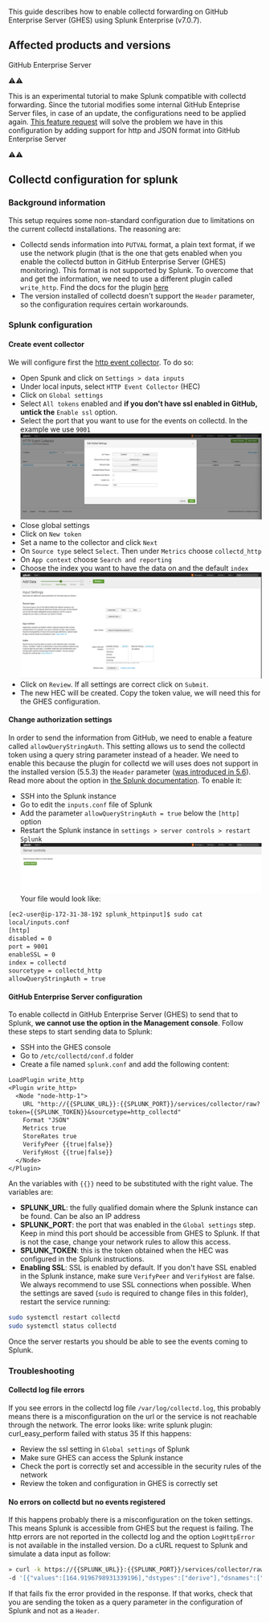 This guide describes how to enable collectd forwarding on GitHub Enterprise Server (GHES) using Splunk Enterprise (v7.0.7).
## Affected products and versions
GitHub Enterprise Server

⚠️⚠️

This is an experimental tutorial to make Splunk compatible with collectd forwarding. Since the tutorial modifies some internal GitHub Enteprise Server files, in case of an update, the configurations need to be applied again. [This feature request](https://github.com/github/customer-feedback/issues/4070) will solve the problem we have in this configuration by adding support for http and JSON format into GitHub Enterprise Server

⚠️⚠️

## Collectd configuration for splunk
### Background information
This setup requires some non-standard configuration due to limitations on the current collectd installations. The reasoning are:
- Collectd sends information into `PUTVAL` format, a plain text format, if we use the network plugin (that is the one that gets enabled when you enable the collectd button in GitHub Enterprise Server (GHES) monitoring). This format is not supported by Splunk. To overcome that and get the information, we need to use a different plugin called `write_http`. Find the docs for the plugin [here](https://collectd.org/documentation/manpages/collectd.conf.5.shtml#plugin_write_http)
- The version installed of collectd doesn't support the `Header` parameter, so the configuration requires certain workarounds.
### Splunk configuration
#### Create event collector
We will configure first the [http event collector](https://docs.splunk.com/Documentation/Splunk/8.0.2/Metrics/GetMetricsInCollectd). To do so:
- Open Spunk and click on `Settings > data inputs`
- Under local inputs, select `HTTP Event Collector` (HEC)
- Click on `Global settings`
- Select `All tokens` enabled and **if you don't have ssl enabled in GitHub, untick the** `Enable ssl` option.
- Select the port that you want to use for the events on collectd. In the example we use `9001`
![Splunk config 1](./images/splunk-config-1.png)
- Close global settings
- Click on `New token`
- Set a name to the collector and click `Next`
- On `Source type` select `Select`. Then under `Metrics` choose `collectd_http`
- On `App context` choose `Search and reporting`
- Choose the index you want to have the data on and the default `index`
![Splunk config 2](./images/splunk-config-2.png)
- Click on `Review`. If all settings are correct click on `Submit`.
- The new HEC will be created. Copy the token value, we will need this for the GHES configuration.
#### Change authorization settings
In order to send the information from GitHub, we need to enable a feature called `allowQueryStringAuth`. This setting allows us to send the collectd token using a query string parameter instead of a header. We need to enable this because the plugin for collectd we will uses does not support in the installed version (5.5.3) the `Header` parameter ([was introduced in 5.6](https://collectd.org/wiki/index.php/Version_5.6)).
Read more about the option in [the Splunk documentation](https://docs.splunk.com/Documentation/Splunk/6.5.1612/Admin/Inputsconf). To enable it:
- SSH into the Splunk instance
- Go to edit the `inputs.conf` file of Splunk
- Add the parameter `allowQueryStringAuth = true` below the `[http]` option
- Restart the Splunk instance in `settings > server controls > restart Splunk`
![Splunk config 3](./images/splunk-config-3.png)
Your file would look like:
```text
[ec2-user@ip-172-31-38-192 splunk_httpinput]$ sudo cat local/inputs.conf
[http]
disabled = 0
port = 9001
enableSSL = 0
index = collectd
sourcetype = collectd_http
allowQueryStringAuth = true
```
#### GitHub Enterprise Server configuration
To enable collectd in GitHub Enterprise Server (GHES) to send that to Splunk, **we cannot use the option in the Management console**. Follow these steps to start sending data to Splunk:
- SSH into the GHES console
- Go to `/etc/collectd/conf.d` folder
- Create a file named `splunk.conf` and add the following content:
```text
LoadPlugin write_http
<Plugin write_http>
  <Node "node-http-1">
    URL "http://{{SPLUNK_URL}}:{{SPLUNK_PORT}}/services/collector/raw?token={{SPLUNK_TOKEN}}&sourcetype=http_collectd"
    Format "JSON"
    Metrics true
    StoreRates true
    VerifyPeer {{true|false}}
    VerifyHost {{true|false}}
  </Node>
</Plugin>
```
An the variables with `{{}}` need to be substituted with the right value. The variables are:
- **SPLUNK_URL**: the fully qualified domain where the Splunk instance can be found. Can be also an IP address
- **SPLUNK_PORT**: the port that was enabled in the `Global settings` step. Keep in mind this port should be accessible from GHES to Splunk. If that is not the case, change your network rules to allow this access.
- **SPLUNK_TOKEN**: this is the token obtained when the HEC was configured in the Splunk instructions.
- **Enabling SSL**: SSL is enabled by default. If you don't have SSL enabled in the Splunk instance, make sure `VerifyPeer` and `VerifyHost` are false. We always recommend to use SSL connections when possible.
When the settings are saved (`sudo` is required to change files in this folder), restart the service running:
```bash
sudo systemctl restart collectd
sudo systemctl status collectd
```
Once the server restarts you should be able to see the events coming to Splunk.
### Troubleshooting
#### Collectd log file errors
If you see errors in the collectd log file `/var/log/collectd.log`, this probably means there is a misconfiguration on the url or the service is not reachable through the network. The error looks like:
write splunk plugin: curl_easy_perform failed with status 35
If this happens:
- Review the ssl setting in `Global settings` of Splunk
- Make sure GHES can access the Splunk instance
- Check the port is correctly set and accessible in the security rules of the network
- Review the token and configuration in GHES is correctly set
#### No errors on collectd but no events registered
If this happens probably there is a misconfiguration on the token settings. This means Splunk is accessible from GHES but the request is failing. The http errors are not reported in the collectd log and the option `LogHttpError` is not available in the installed version.
Do a cURL request to Splunk and simulate a data input as follow:
```bash
» curl -k https://{{SPLUNK_URL}}:{{SPLUNK_PORT}}/services/collector/raw\?token\={{SPLUNK_TOKEN}}&sourcetype\=collectd_http   \
-d '[{"values":[164.9196798931339196],"dstypes":["derive"],"dsnames":["value"],"time":1505356687.894,"interval":10.000,"host":"collectd","plugin":"protocols","plugin_instance":"IpExt","type":"protocol_counter","type_instance":"InOctets"}]'
```
If that fails fix the error provided in the response. If that works, check that you are sending the token as a query parameter in the configuration of Splunk and not as a `Header`.

